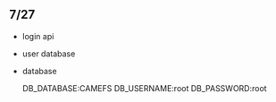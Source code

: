 
## 7/27

- login api
- user database
- database

  DB_DATABASE:CAMEFS
  DB_USERNAME:root
  DB_PASSWORD:root
